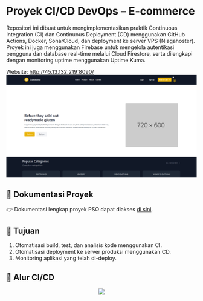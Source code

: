 # Proyek CI/CD DevOps – E-commerce

Repositori ini dibuat untuk mengimplementasikan praktik Continuous Integration (CI) dan Continuous Deployment (CD) menggunakan GitHub Actions, Docker, SonarCloud, dan deployment ke server VPS (Niagahoster). Proyek ini juga menggunakan Firebase untuk mengelola autentikasi pengguna dan database real-time melalui Cloud Firestore, serta dilengkapi dengan monitoring uptime menggunakan Uptime Kuma.

Website: http://45.13.132.219:8090/
![image_alt](https://github.com/zicorociz/cobadevops3/blob/b0dfc7a6d8dace330440f8e79e5b77ea70ceda42/website%20page.png)

## 📄 Dokumentasi Proyek
👉 Dokumentasi lengkap proyek PSO dapat diakses [di sini](https://docs.google.com/document/d/1a2DzO4n6TFwfom2k698a_BO9H8oXvmMIc7KmMnWqqIs/edit?tab=t.0).


## 📌 Tujuan

1. Otomatisasi build, test, dan analisis kode menggunakan CI.
2. Otomatisasi deployment ke server produksi menggunakan CD.
3. Monitoring aplikasi yang telah di-deploy.

## 🔁 Alur CI/CD

<div align="center">
  <img src="https://github.com/user-attachments/assets/b42d1fc4-9a6d-4673-a56e-b9be2d94229f" width="700"/>
</div>

